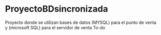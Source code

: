 # ProyectoBDsincronizada
Proyecto donde se utilizan bases de datos (MYSQL) para el punto de venta y (microsoft SQL) para el servidor de venta
To-do
